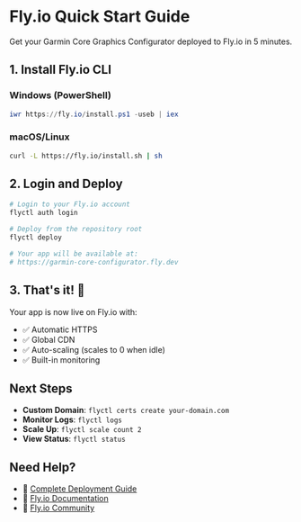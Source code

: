 # Fly.io Quick Start Guide

Get your Garmin Core Graphics Configurator deployed to Fly.io in 5 minutes.

## 1. Install Fly.io CLI

### Windows (PowerShell)
```powershell
iwr https://fly.io/install.ps1 -useb | iex
```

### macOS/Linux
```bash
curl -L https://fly.io/install.sh | sh
```

## 2. Login and Deploy

```bash
# Login to your Fly.io account
flyctl auth login

# Deploy from the repository root
flyctl deploy

# Your app will be available at:
# https://garmin-core-configurator.fly.dev
```

## 3. That's it! 🚀

Your app is now live on Fly.io with:
- ✅ Automatic HTTPS
- ✅ Global CDN
- ✅ Auto-scaling (scales to 0 when idle)
- ✅ Built-in monitoring

## Next Steps

- **Custom Domain**: `flyctl certs create your-domain.com`
- **Monitor Logs**: `flyctl logs`
- **Scale Up**: `flyctl scale count 2`
- **View Status**: `flyctl status`

## Need Help?

- 📖 [Complete Deployment Guide](./docs/FLY_IO_DEPLOYMENT.md)
- 🔧 [Fly.io Documentation](https://fly.io/docs/)
- 💬 [Fly.io Community](https://community.fly.io/)